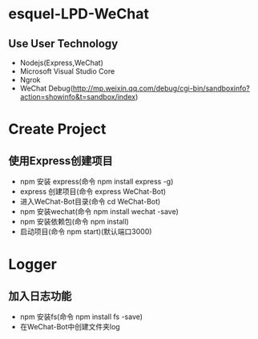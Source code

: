# esquel-LPD-WeChat
## Use User Technology
* Nodejs(Express,WeChat)
* Microsoft Visual Studio Core
* Ngrok
* WeChat Debug(http://mp.weixin.qq.com/debug/cgi-bin/sandboxinfo?action=showinfo&t=sandbox/index)


# Create Project
## 使用Express创建项目
* npm 安装 express(命令 npm install express -g)
* express 创建项目(命令 express WeChat-Bot)
* 进入WeChat-Bot目录(命令 cd WeChat-Bot)
* npm 安装wechat(命令 npm install wechat -save)
* npm 安装依赖包(命令 npm install)
* 启动项目(命令 npm start)(默认端口3000)

# Logger
## 加入日志功能
* npm 安装fs(命令 npm install fs -save)
* 在WeChat-Bot中创建文件夹log